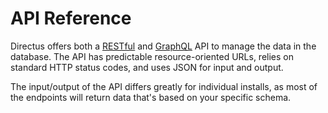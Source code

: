# API Reference

Directus offers both a [RESTful](/reference/api/rest/items) and [GraphQL](/reference/api/graphql) API to manage the data
in the database. The API has predictable resource-oriented URLs, relies on standard HTTP status codes, and uses JSON for
input and output.

The input/output of the API differs greatly for individual installs, as most of the endpoints will return data that's
based on your specific schema.
